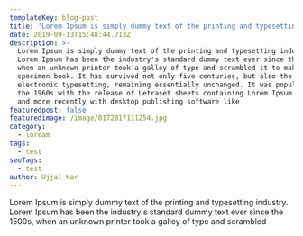 ```yaml
---
templateKey: blog-post
title: 'Lorem Ipsum is simply dummy text of the printing and typesetting idustry. '
date: 2019-09-13T15:48:44.713Z
description: >-
  Lorem Ipsum is simply dummy text of the printing and typesetting industry.
  Lorem Ipsum has been the industry's standard dummy text ever since the 1500s,
  when an unknown printer took a galley of type and scrambled it to make a type
  specimen book. It has survived not only five centuries, but also the leap into
  electronic typesetting, remaining essentially unchanged. It was popularised in
  the 1960s with the release of Letraset sheets containing Lorem Ipsum passages,
  and more recently with desktop publishing software like 
featuredpost: false
featuredimage: /image/0172017111254.jpg
category:
  - loream
tags:
  - test
seoTags:
  - test
author: Ujjal Kar
---
```

Lorem Ipsum is simply dummy text of the printing and typesetting industry. Lorem Ipsum has been the industry's standard dummy text ever since the 1500s, when an unknown printer took a galley of type and scrambled
